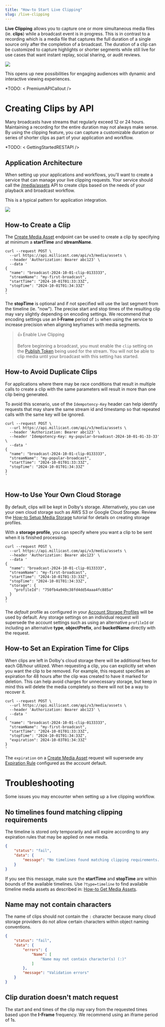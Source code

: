 ```yaml
---
title: "How-to Start Live Clipping"
slug: /live-clipping
---
```

**Live Clipping** allows you to capture one or more simultaneous media files (ie. **clips**) while a broadcast event is in progress. This is in contrast to a recording which is a media file that captures the full duration of a single source only after the completion of a broadcast. The duration of a clip can be customized to capture highlights or shorter segments while still live for use cases that want instant replay, social sharing, or audit reviews. 


![](../../assets/img/ac2eb6e3116ef7cdbf78a87b76207ab466689eec4f920c5cf77a38a3-live-clipping-overview.png)



This opens up new possibilities for engaging audiences with dynamic and interactive viewing experiences.

*TODO: \< PremiumAPICallout />

# Creating Clips by API

Many broadcasts have streams that regularly exceed 12 or 24 hours. Maintaining a recording for the entire duration may not always make sense. By using the clipping feature, you can capture a customizable duration or series of shorter clips as part of your application and workflow.

*TODO: \< GettingStartedRESTAPI />

## Application Architecture

When setting up your applications and workflows, you'll want to create a service that can manage your live clipping requests. Your service should call the [/media/assets](/millicast/api/media-assets-list-media-assets.api.mdx) API to create clips based on the needs of your playback and broadcast workflow. 

This is a typical pattern for application integration.


![](../../assets/img/602a7d00dfd276b5f220021220a55eaebea6cb8f4692c6fd606a63e8-live-clipping-app-architecture.png)



## How-to Create a Clip

The [Create Media Asset](/millicast/api/media-assets-create-media-asset.api.mdx) endpoint can be used to create a clip by specifying at minimum a **startTime** and **streamName**. 

```curl
curl --request POST \
  --url https://api.millicast.com/api/v3/media/assets \
  --header 'Authorization: Bearer abc123' \  
  --data '
{
  "name": "broadcast-2024-10-01-clip-0133333",
  "streamName": "my-first-broadcast",
  "startTime": "2024-10-01T01:33:33Z",
  "stopTime": "2024-10-01T01:34:33Z"
}
'
```

The **stopTime** is optional and if not specified will use the last segment from the timeline (ie. "now"). The precise start and stop times of the resulting clip may vary slightly depending on encoding settings. We recommend that encoding settings use an **I-Frame** period of `1s` when using the service to increase precision when aligning keyframes with media segments.

> 👍 Enable Live Clipping
> 
> Before beginning a broadcast, you must enable the `clip` setting on the [Publish Token](/millicast/streaming-dashboard/managing-your-tokens.md) being used for the stream. You will not be able to clip media until your broadcast with this setting has started.

## How-to Avoid Duplicate Clips

For applications where there may be race conditions that result in multiple calls to create a clip with the same parameters will result in more than one clip being generated.

To avoid this scenario, use of the `Idempotency-Key` header can help identify requests that may share the same stream id and timestamp so that repeated calls with the same key will be ignored.

```curl
curl --request POST \
  --url https://api.millicast.com/api/v3/media/assets \
  --header 'Authorization: Bearer abc123' \  
  --header 'Idempotency-Key: my-popular-broadcast-2024-10-01-01-33-33' \
  --data '
{
  "name": "broadcast-2024-10-01-clip-0133333",
  "streamName": "my-popular-broadcast",
  "startTime": "2024-10-01T01:33:33Z",
  "stopTime": "2024-10-01T01:34:33Z"
}
'


```

## How-to Use Your Own Cloud Storage

By default, clips will be kept in Dolby's storage. Alternatively, you can use your own cloud storage such as AWS S3 or Google Cloud Storage. Review the [How-to Setup Media Storage](/millicast/distribution/stream-recordings/how-to-setup-media-storage.md) tutorial for details on creating storage profiles. 

With a **storage profile**, you can specify where you want a clip to be sent when it is finished processing.

```curl
curl --request POST \
  --url https://api.millicast.com/api/v3/media/assets \
  --header 'Authorization: Bearer abc123' \
  --data '
{
  "name": "broadcast-2024-10-01-clip-0133333",
  "streamName": "my-first-broadcast",
  "startTime": "2024-10-01T01:33:33Z",
  "stopTime": "2024-10-01T01:34:33Z",
  "storage": {
    "profileId": "750fb4a949c38fd4dd54aaa4fc885a"
  }
}
'
```

The _default_ profile as configured in your [Account Storage Profiles](/millicast/api/account-list-storage-profiles.api.mdx) will be used by default. Any storage settings on an individual request will supersede the account settings such as using an alternative `profileId` or including an alternative **type**, **objectPrefix**, and **bucketName** directly with the request.

## How-to Set an Expiration Time for Clips

When clips are left in Dolby's cloud storage there will be additional fees for each GB/hour utilized. When requesting a clip, you can explicitly set when you want the clip to be removed. For example, this request specifies an expiration for 48 hours after the clip was created to have it marked for deletion. This can help avoid charges for unnecessary storage, but keep in mind this will delete the media completely so there will not be a way to recover it.

```curl
curl --request POST \
  --url https://api.millicast.com/api/v3/media/assets \
  --header 'Authorization: Bearer abc123' \  
  --data '
{
  "name": "broadcast-2024-10-01-clip-0133333",
  "streamName": "my-first-broadcast",
  "startTime": "2024-10-01T01:33:33Z",
  "stopTime": "2024-10-01T01:34:33Z",
  "expiration": 2024-10-03T01:34:33Z"
}
'
```

The `expiration` on a [Create Media Asset](/millicast/api/media-assets-create-media-asset.api.mdx) request will supersede any [Expiration Rule](/millicast/api/account-get-expiration-rules.api.mdx) configured as the account default.

# Troubleshooting

Some issues you may encounter when setting up a live clipping workflow.

## No timelines found matching clipping requirements

The timeline is stored only temporarily and will expire according to any expiration rules that may be applied on new media. 

```json
{
    "status": "fail",
    "data": {
        "message": "No timelines found matching clipping requirements. Ensure clipping is enabled on token and Timeline(s) with specified conditions exist."
    }
}
```

If you see this message, make sure the **startTime** and **stopTime** are within bounds of the available timelines. Use `?type=timeline` to find available timeline media assets as described in: [How-to Get Media Assets](/millicast/distribution/stream-recordings/how-to-get-media-assets.md).

## Name may not contain characters

The name of clips should not contain the `:` character because many cloud storage providers do not allow certain characters within object naming conventions.

```json
{
    "status": "fail",
    "data": {
        "errors": {
            "Name": [
                "Name may not contain character(s) (:)"
            ]
        },
        "message": "Validation errors"
    }
}
```

## Clip duration doesn't match request

The start and end times of the clip may vary from the requested times based upon the **I-Frame** frequency. We recommend using an iframe period of 1s.
